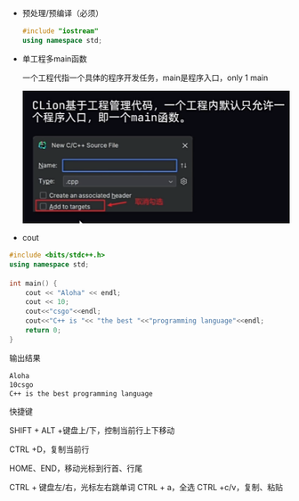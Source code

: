 - 预处理/预编译（必须）

  ```c++
  #include "iostream"
  using namespace std;
  ```

  

- 单工程多main函数

  一个工程代指一个具体的程序开发任务，main是程序入口，only 1 main

  ![image-20240919125749940](https://raw.githubusercontent.com/V0ya93r/PicBed/main/img/image-20240919125749940.png)

  
- cout

```c++
#include <bits/stdc++.h>
using namespace std;

int main() {
    cout << "Aloha" << endl;
    cout << 10;
    cout<<"csgo"<<endl;
    cout<<"C++ is "<< "the best "<<"programming language"<<endl;
    return 0;
}
```

输出结果

```
Aloha
10csgo
C++ is the best programming language
```

快捷键

SHIFT + ALT +键盘上/下，控制当前行上下移动

CTRL +D，复制当前行

HOME、END，移动光标到行首、行尾

CTRL + 键盘左/右，光标左右跳单词
CTRL + a，全选
CTRL +c/v，复制、粘贴
  

  
